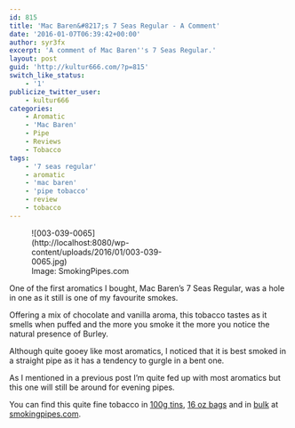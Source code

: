 ```yaml
---
id: 815
title: 'Mac Baren&#8217;s 7 Seas Regular - A Comment'
date: '2016-01-07T06:39:42+00:00'
author: syr3fx
excerpt: 'A comment of Mac Baren''s 7 Seas Regular.'
layout: post
guid: 'http://kultur666.com/?p=815'
switch_like_status:
    - '1'
publicize_twitter_user:
    - kultur666
categories:
    - Aromatic
    - 'Mac Baren'
    - Pipe
    - Reviews
    - Tobacco
tags:
    - '7 seas regular'
    - aromatic
    - 'mac baren'
    - 'pipe tobacco'
    - review
    - tobacco
---
```


<figure aria-describedby="caption-attachment-831" class="wp-caption alignleft" id="attachment_831" style="width: 250px">![003-039-0065](http://localhost:8080/wp-content/uploads/2016/01/003-039-0065.jpg)<figcaption class="wp-caption-text" id="caption-attachment-831">Image: SmokingPipes.com</figcaption></figure>

One of the first aromatics I bought, Mac Baren’s 7 Seas Regular, was a hole in one as it still is one of my favourite smokes.

Offering a mix of chocolate and vanilla aroma, this tobacco tastes as it smells when puffed and the more you smoke it the more you notice the natural presence of Burley.

Although quite gooey like most aromatics, I noticed that it is best smoked in a straight pipe as it has a tendency to gurgle in a bent one.

As I mentioned in a previous post I’m quite fed up with most aromatics but this one will still be around for evening pipes.

You can find this quite fine tobacco in [100g tins](http://www.smokingpipes.com/tobacco/by-maker/mac-baren/moreinfo.cfm?product_id=70213), [16 oz bags](http://www.smokingpipes.com/tobacco/by-maker/mac-baren/moreinfo.cfm?product_id=70216) and in [bulk](http://www.smokingpipes.com/tobacco/by-maker/mac-baren/bulk/moreinfo.cfm?product_id=70220) at [smokingpipes.com](http://www.smokingpipes.com).
